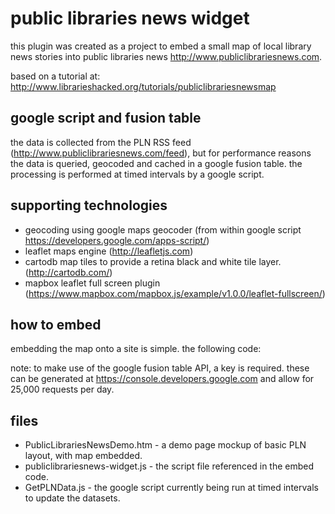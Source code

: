 # public libraries news widget

this plugin was created as a project to embed a small map of local library news stories into public libraries news http://www.publiclibrariesnews.com.

based on a tutorial at: http://www.librarieshacked.org/tutorials/publiclibrariesnewsmap

## google script and fusion table

the data is collected from the PLN RSS feed (http://www.publiclibrariesnews.com/feed), but for performance reasons the data is queried, geocoded and cached in a google fusion table.  the processing is performed at timed intervals by a google script.

## supporting technologies

* geocoding using google maps geocoder (from within google script https://developers.google.com/apps-script/)
* leaflet maps engine (http://leafletjs.com)
* cartodb map tiles to provide a retina black and white tile layer. (http://cartodb.com/)
* mapbox leaflet full screen plugin (https://www.mapbox.com/mapbox.js/example/v1.0.0/leaflet-fullscreen/) 

## how to embed

embedding the map onto a site is simple.  the following code:

<div id="plnMap" data-items="100" data-height="250px"></div>
<script src="http://www.librarieshacked.org/publiclibrariesnews-widget.js"></script>

note: to make use of the google fusion table API, a key is required.  these can be generated at https://console.developers.google.com and allow for 25,000 requests per day.

## files

* PublicLibrariesNewsDemo.htm - a demo page mockup of basic PLN layout, with map embedded.
* publiclibrariesnews-widget.js - the script file referenced in the embed code.
* GetPLNData.js - the google script currently being run at timed intervals to update the datasets.